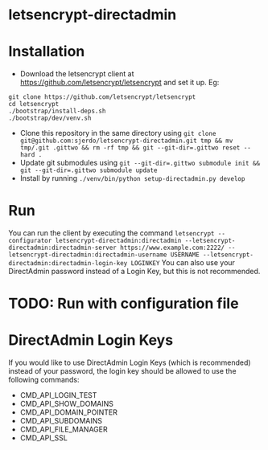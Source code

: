 # letsencrypt-directadmin

# Installation
* Download the letsencrypt client at https://github.com/letsencrypt/letsencrypt and set it up.
  Eg:
```
git clone https://github.com/letsencrypt/letsencrypt
cd letsencrypt
./bootstrap/install-deps.sh
./bootstrap/dev/venv.sh
```
* Clone this repository in the same directory using `git clone git@github.com:sjerdo/letsencrypt-directadmin.git tmp && mv tmp/.git .gittwo && rm -rf tmp && git --git-dir=.gittwo reset --hard .`
* Update git submodules using `git --git-dir=.gittwo submodule init && git --git-dir=.gittwo submodule update`
* Install by running `./venv/bin/python setup-directadmin.py develop`

# Run
You can run the client by executing the command
```letsencrypt --configurator letsencrypt-directadmin:directadmin --letsencrypt-directadmin:directadmin-server https://www.example.com:2222/ --letsencrypt-directadmin:directadmin-username USERNAME --letsencrypt-directadmin:directadmin-login-key LOGINKEY```
You can also use your DirectAdmin password instead of a Login Key, but this is not recommended.

# TODO: Run with configuration file

# DirectAdmin Login Keys
If you would like to use DirectAdmin Login Keys (which is recommended) instead of your password, the login key should be allowed to use the following commands:
* CMD_API_LOGIN_TEST
* CMD_API_SHOW_DOMAINS
* CMD_API_DOMAIN_POINTER
* CMD_API_SUBDOMAINS
* CMD_API_FILE_MANAGER
* CMD_API_SSL
